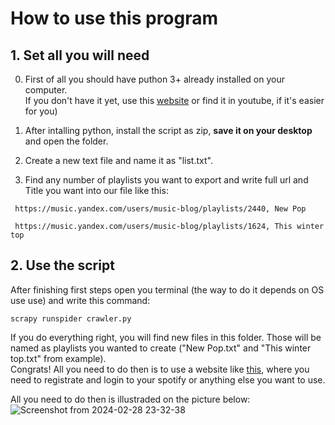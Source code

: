 # How to use this program

## 1. Set all you will need
0. First of all you should have puthon 3+ already installed on your computer.  
   If you don't have it yet, use this [website](https://www.python.org/downloads/) or find it in youtube, if it's easier for you)

1. After intalling python, install the script as zip, **save it on your desktop** and open the folder.

2. Create a new text file and name it as "list.txt".

3. Find any number of playlists you want to export and write full url and Title you want into our file like this:

``  https://music.yandex.com/users/music-blog/playlists/2440, New Pop ``

``  https://music.yandex.com/users/music-blog/playlists/1624, This winter top ``


## 2. Use the script

After finishing first steps open you terminal (the way to do it depends on OS use use) and write this command:

``scrapy runspider crawler.py``

If you do everything right, you will find new files in this folder. Those will be named as playlists you wanted to create ("New Pop.txt" and "This winter top.txt" from example).  
Congrats! All you need to do then is to use a website like [this](https://soundiiz.com/), where you need to registrate and login to your spotify or anything else you want to use.  

All you need to do then is illustraded on the picture below:
![Screenshot from 2024-02-28 23-32-38](https://github.com/Impirs/Yandex-music-playlist-transfer/assets/90879703/57d29f4a-0b07-4a58-a205-bccd83d9a1b8)
